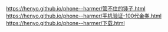 https://henyo.github.io/phone--harmer/管不住的锤子.html
https://henyo.github.io/phone--harmer/手机验证-100代金券.html
https://henyo.github.io/phone--harmer/下载.html
